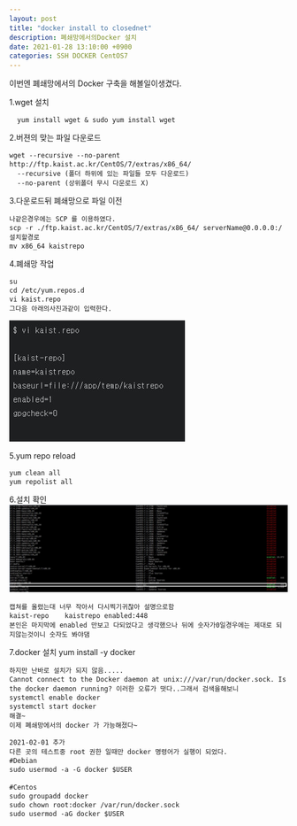 ```yaml
---
layout: post
title: "docker install to closednet"
description: 폐쇄망에서의Docker 설치
date: 2021-01-28 13:10:00 +0900
categories: SSH DOCKER CentOS7
---
```


이번엔 폐쇄망에서의 Docker 구축을 해볼일이생겼다.

1.wget 설치

```
  yum install wget & sudo yum install wget
```

2.버젼의 맞는 파일 다운로드

```
wget --recursive --no-parent http://ftp.kaist.ac.kr/CentOS/7/extras/x86_64/
  --recursive (폴더 하위에 있는 파일들 모두 다운로드)
  --no-parent (상위폴더 무시 다운로드 X)
```

3.다운로드뒤 폐쇄망으로 파일 이전

```
나같은경우에는 SCP 를 이용하였다.
scp -r ./ftp.kaist.ac.kr/CentOS/7/extras/x86_64/ serverName@0.0.0.0:/설치할경로
mv x86_64 kaistrepo
```

4.폐쇄망 작업

```
su
cd /etc/yum.repos.d
vi kaist.repo
그다음 아래의사진과같이 입력한다.
```

![](/capture/closednetDocker/closedDocker.JPG)

5.yum repo reload

```
yum clean all
yum repolist all
```

6.설치 확인
![](/capture/closednetDocker/closedDocker2.JPG)

```
캡쳐를 올렸는대 너무 작아서 다시찍기귀찮아 설명으로함
kaist-repo    kaistrepo enabled:448
본인은 마지막에 enabled 만보고 다되었다고 생각했으나 뒤에 숫자가0일경우에는 제대로 되지않는것이니 숫자도 봐야댐
```

7.docker 설치
yum install -y docker

```
하지만 난바로 설치가 되지 않음.....
Cannot connect to the Docker daemon at unix:///var/run/docker.sock. Is the docker daemon running? 이러한 오류가 떳다..그래서 검색을해보니
systemctl enable docker
systemctl start docker
해결~
이제 폐쇄망에서의 docker 가 가능해졌다~
```

```
2021-02-01 추가
다른 곳의 테스트중 root 권한 일때만 docker 명령어가 실행이 되었다.
#Debian
sudo usermod -a -G docker $USER

#Centos
sudo groupadd docker
sudo chown root:docker /var/run/docker.sock
sudo usermod -aG docker $USER
```
